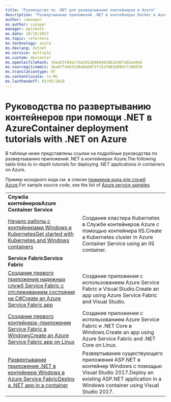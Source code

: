 ```yaml
---
title: "Руководства по .NET для развертывания контейнеров в Azure"
description: "Развертывание приложений .NET в контейнерах Docker в Azure и их масштабирование при помощи DC/OS, Mesos или Kubernetes."
author: camsoper
ms.author: casoper
manager: wpickett
ms.date: 10/19/2017
ms.topic: reference
ms.technology: azure
ms.devlang: dotnet
ms.service: multiple
ms.custom: devcenter
ms.openlocfilehash: 10ad25f84a17da241ab09d442862e307a02ae9e8
ms.sourcegitcommit: 3ba0ff4463338a0ab0f3f15a7601b89417c06970
ms.translationtype: HT
ms.contentlocale: ru-RU
ms.lasthandoff: 03/05/2018
---
```

# <a name="container-deployment-tutorials-with-net-on-azure"></a><span data-ttu-id="61cce-103">Руководства по развертыванию контейнеров при помощи .NET в Azure</span><span class="sxs-lookup"><span data-stu-id="61cce-103">Container deployment tutorials with .NET on Azure</span></span>

<span data-ttu-id="61cce-104">В таблице ниже представлены ссылки на подробные руководства по развертыванию приложений .NET в контейнерах Azure.</span><span class="sxs-lookup"><span data-stu-id="61cce-104">The following table links to in-depth tutorials for deploying .NET applications in containers on Azure.</span></span>

<span data-ttu-id="61cce-105">Пример исходного кода см. в списке [примеров кода для служб Azure](https://azure.microsoft.com/resources/samples/?platform=dotnet).</span><span class="sxs-lookup"><span data-stu-id="61cce-105">For sample source code, see the list of [Azure service samples](https://azure.microsoft.com/resources/samples/?platform=dotnet).</span></span>

| | |
|---|---|
| <span data-ttu-id="61cce-106">**Служба контейнеров**</span><span class="sxs-lookup"><span data-stu-id="61cce-106">**Azure Container Service**</span></span> ||
| <span data-ttu-id="61cce-107">[Начало работы с контейнерами Windows и Kubernetes][1]</span><span class="sxs-lookup"><span data-stu-id="61cce-107">[Get started with Kubernetes and Windows containers][1]</span></span> | <span data-ttu-id="61cce-108">Создание кластера Kubernetes в Службе контейнеров Azure с помощью контейнера IIS.</span><span class="sxs-lookup"><span data-stu-id="61cce-108">Create a Kubernetes cluster in Azure Container Service using an IIS container.</span></span>
|<span data-ttu-id="61cce-109">**Service Fabric**</span><span class="sxs-lookup"><span data-stu-id="61cce-109">**Service Fabric**</span></span>| |
| <span data-ttu-id="61cce-110">[Создание первого приложения надежных служб Service Fabric с отслеживанием состояния на C#][2]</span><span class="sxs-lookup"><span data-stu-id="61cce-110">[Create an Azure Service Fabric app][2]</span></span> | <span data-ttu-id="61cce-111">Создание приложения с использованием Azure Service Fabric и Visual Studio.</span><span class="sxs-lookup"><span data-stu-id="61cce-111">Create an app using Azure Service Fabric and Visual Studio.</span></span> | 
| <span data-ttu-id="61cce-112">[Создание первого контейнера-приложения Service Fabric в Windows][3]</span><span class="sxs-lookup"><span data-stu-id="61cce-112">[Create an Azure Service Fabric app on Linux][3]</span></span> | <span data-ttu-id="61cce-113">Создание приложения с использованием Azure Service Fabric и .NET Core в Windows.</span><span class="sxs-lookup"><span data-stu-id="61cce-113">Create an  app using Azure Service Fabric and .NET Core on Linux.</span></span> | 
| <span data-ttu-id="61cce-114">[Развертывание приложения .NET в контейнере Windows в Azure Service Fabric][4]</span><span class="sxs-lookup"><span data-stu-id="61cce-114">[Deploy a .NET app in a container][4]</span></span> | <span data-ttu-id="61cce-115">Развертывание существующего приложения ASP.NET в контейнер Windows с помощью Visual Studio 2017.</span><span class="sxs-lookup"><span data-stu-id="61cce-115">Deploy an existing ASP.NET application in a Windows container using Visual Studio 2017.</span></span>  |

[1]: /azure/container-service/container-service-kubernetes-windows-walkthrough
[2]: /azure/service-fabric/service-fabric-create-your-first-application-in-visual-studio
[3]: /azure/service-fabric/service-fabric-get-started-containers
[4]: /azure/service-fabric/service-fabric-host-app-in-a-container
